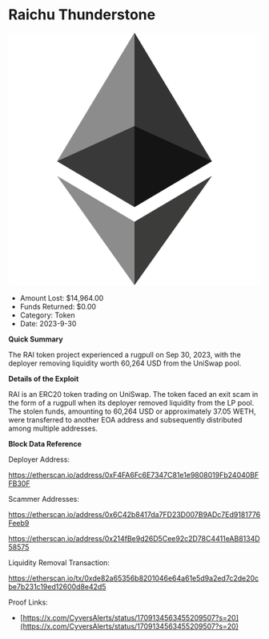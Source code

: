 # Raichu Thunderstone
![Raichu Thunderstone](/rektimages/Raichu-Thunderstone-Rugpull.png)
- Amount Lost: $14,964.00
- Funds Returned: $0.00
- Category: Token
- Date: 2023-9-30

**Quick Summary**

The RAI token project experienced a rugpull on Sep 30, 2023, with the deployer removing liquidity worth 60,264 USD from the UniSwap pool.

  


 **Details of the Exploit**

RAI is an ERC20 token trading on UniSwap. The token faced an exit scam in the form of a rugpull when its deployer removed liquidity from the LP pool. The stolen funds, amounting to 60,264 USD or approximately 37.05 WETH, were transferred to another EOA address and subsequently distributed among multiple addresses.

  


 **Block Data Reference**

Deployer Address:

https://etherscan.io/address/0xF4FA6Fc6E7347C81e1e9808019Fb24040BFFB30F

  


Scammer Addresses:

https://etherscan.io/address/0x6C42b8417da7FD23D007B9ADc7Ed9181776Feeb9

https://etherscan.io/address/0x214fBe9d26D5Cee92c2D78C4411eAB8134D58575

  


Liquidity Removal Transaction:

https://etherscan.io/tx/0xde82a65356b8201046e64a61e5d9a2ed7c2de20cbe7b231c19ed12600d8e42d5


Proof Links:
- [https://x.com/CyversAlerts/status/1709134563455209507?s=20](https://x.com/CyversAlerts/status/1709134563455209507?s=20)


